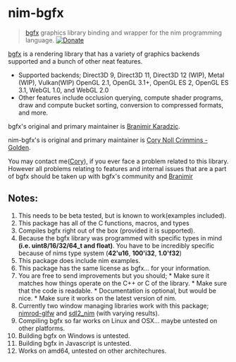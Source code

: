 # nim-bgfx
> [bgfx](https://github.com/bkaradzic/bgfx) graphics library binding and wrapper for the nim programming language.    [![Donate](https://img.shields.io/badge/Donate-PayPal-green.svg)](https://www.paypal.com/cgi-bin/webscr?cmd=_s-xclick&hosted_button_id=96STXBG8HMW2E)

[bgfx](https://github.com/bkaradzic/bgfx) is a rendering library that has a variety of graphics backends supported and a bunch of other neat features.
  * Supported backends; Direct3D 9, Direct3D 11, Direct3D 12 (WIP), Metal (WIP), Vulkan(WIP) OpenGL 2.1, OpenGL 3.1+, OpenGL ES 2, OpenGL ES 3.1, WebGL 1.0, and WebGL 2.0
  * Other features include occlusion querying, compute shader programs, draw and compute bucket sorting, conversion to compressed formats, and more.

bgfx's original and primary maintainer is [Branimir Karadzic](https://github.com/bkaradzic).

nim-bgfx's is original and primary maintainer is [Cory Noll Crimmins - Golden](https://github.com/Halsys).

You may contact me([Cory](https://github.com/Halsys)), if you ever face a problem related to this library. However all problems relating to features and internal issues that are a part of bgfx should be taken up with bgfx's community and [Branimir](https://github.com/bkaradzic)

## Notes:
  1. This needs to be beta tested, but is known to work(examples included).
  2. This package has all of the C functions, macros, and types
  3. Compiles bgfx right out of the box (provided it is supported).
  4. Because the bgfx library was programmed with specific types in mind **(i.e. uint8/16/32/64_t and float)**. You have to be incredibly specific because of nims type system (**42'u16**, **100'i32**, **1.0'f32**)
  5. This package does include nim examples.
  6. This package has the same license as bgfx... for your information.
  7. You are free to send improvements but you should;
    * Make sure it matches how things operate on the C++ or C of the library.
    * Make sure that the code is readable.
    * Documentation is optional, but would be nice.
    * Make sure it works on the latest version of nim.
  8. Currently two window managing libraries work with this package; [nimrod-glfw](https://github.com/rafaelvasco/nimrod-glfw) and [sdl2_nim](https://github.com/Vladar4/sdl2_nim) (with varying results).
  9. Compiling bgfx so far works on Linux and OSX... maybe untested on other platforms.
  10. Building bgfx on Windows is untested.
  11. Building bgfx in Javascript is untested.
  12. Works on amd64, untested on other architechures.
